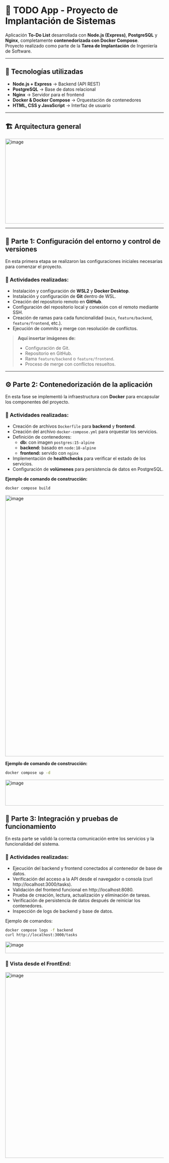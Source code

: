 # 🧩 TODO App - Proyecto de Implantación de Sistemas

Aplicación **To-Do List** desarrollada con **Node.js (Express)**, **PostgreSQL** y **Nginx**, completamente **contenedorizada con Docker Compose**.  
Proyecto realizado como parte de la **Tarea de Implantación** de Ingeniería de Software.

---

## 🚀 Tecnologías utilizadas
- **Node.js + Express** → Backend (API REST)
- **PostgreSQL** → Base de datos relacional
- **Nginx** → Servidor para el frontend
- **Docker & Docker Compose** → Orquestación de contenedores
- **HTML, CSS y JavaScript** → Interfaz de usuario

---

## 🏗️ Arquitectura general
<img width="578" height="269" alt="image" src="https://github.com/user-attachments/assets/7995ec96-816b-4180-b1c1-979b0c83b8fe" />

---

## 📘 Parte 1: Configuración del entorno y control de versiones

En esta primera etapa se realizaron las configuraciones iniciales necesarias para comenzar el proyecto.

### 🔹 Actividades realizadas:
- Instalación y configuración de **WSL2** y **Docker Desktop**.  
- Instalación y configuración de **Git** dentro de WSL.  
- Creación del repositorio remoto en **GitHub**.  
- Configuración del repositorio local y conexión con el remoto mediante SSH.  
- Creación de ramas para cada funcionalidad (`main`, `feature/backend`, `feature/frontend`, etc.).  
- Ejecución de commits y merge con resolución de conflictos.

> **Aquí insertar imágenes de:**
> - Configuración de Git.  
> - Repositorio en GitHub.  
> - Rama `feature/backend` o `feature/frontend`.  
> - Proceso de merge con conflictos resueltos.  

---

## ⚙️ Parte 2: Contenedorización de la aplicación

En esta fase se implementó la infraestructura con **Docker** para encapsular los componentes del proyecto.

### 🔹 Actividades realizadas:
- Creación de archivos `Dockerfile` para **backend** y **frontend**.  
- Creación del archivo `docker-compose.yml` para orquestar los servicios.  
- Definición de contenedores:
  - **db:** con imagen `postgres:15-alpine`
  - **backend:** basado en `node:18-alpine`
  - **frontend:** servido con `nginx`
- Implementación de **healthchecks** para verificar el estado de los servicios.
- Configuración de **volúmenes** para persistencia de datos en PostgreSQL.

**Ejemplo de comando de construcción:**
```bash
docker compose build
```

<img width="1056" height="828" alt="image" src="https://github.com/user-attachments/assets/bedbe73b-5f11-44cb-beef-d79a50734c78" />


**Ejemplo de comando de construcción:**
```bash
docker compose up -d
```

<img width="580" height="82" alt="image" src="https://github.com/user-attachments/assets/f29203a6-7a62-4626-8527-3d90d6771f5b" />

## 🧱 Parte 3: Integración y pruebas de funcionamiento

En esta parte se validó la correcta comunicación entre los servicios y la funcionalidad del sistema.

### 🔹 Actividades realizadas:

- Ejecución del backend y frontend conectados al contenedor de base de datos.
- Verificación del acceso a la API desde el navegador o consola (curl http://localhost:3000/tasks).
- Validación del frontend funcional en http://localhost:8080.
- Prueba de creación, lectura, actualización y eliminación de tareas.
- Verificación de persistencia de datos después de reiniciar los contenedores.
- Inspección de logs de backend y base de datos.

Ejemplo de comandos:

```bash
docker compose logs -f backend
curl http://localhost:3000/tasks
```

<img width="646" height="37" alt="image" src="https://github.com/user-attachments/assets/c867277f-6cc3-4591-a722-b15b97ddfc71" />


### 🔹 Vista desde el FrontEnd: 
<img width="1814" height="589" alt="image" src="https://github.com/user-attachments/assets/a8b9e4f6-9b99-4201-b858-c34fcdfc7da9" />


